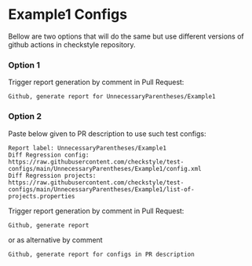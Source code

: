 # Example1 Configs

Bellow are two options that will do the same but use different versions
of github actions in checkstyle repository.


### Option 1
Trigger report generation by comment in Pull Request:
```
Github, generate report for UnnecessaryParentheses/Example1
```

### Option 2

Paste below given to PR description to use such test configs:
```
Report label: UnnecessaryParentheses/Example1
Diff Regression config: https://raw.githubusercontent.com/checkstyle/test-configs/main/UnnecessaryParentheses/Example1/config.xml
Diff Regression projects: https://raw.githubusercontent.com/checkstyle/test-configs/main/UnnecessaryParentheses/Example1/list-of-projects.properties
```

Trigger report generation by comment in Pull Request:
```
Github, generate report
```
or as alternative by comment
```
Github, generate report for configs in PR description
```
